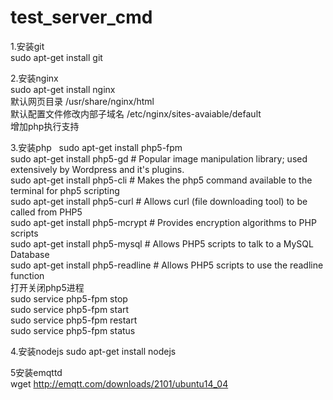 # test_server_cmd  
1.安装git  
sudo apt-get install git    

2.安装nginx   
sudo apt-get install nginx    
默认网页目录  /usr/share/nginx/html    
默认配置文件修改内部子域名  /etc/nginx/sites-avaiable/default    
增加php执行支持

3.安装php  
sudo apt-get install php5-fpm  
sudo apt-get install php5-gd  # Popular image manipulation library; used extensively by Wordpress and it's plugins.  
sudo apt-get install php5-cli   # Makes the php5 command available to the terminal for php5 scripting  
sudo apt-get install php5-curl    # Allows curl (file downloading tool) to be called from PHP5  
sudo apt-get install php5-mcrypt   # Provides encryption algorithms to PHP scripts  
sudo apt-get install php5-mysql   # Allows PHP5 scripts to talk to a MySQL Database  
sudo apt-get install php5-readline  # Allows PHP5 scripts to use the readline function  
打开关闭php5进程  
sudo service php5-fpm stop  
sudo service php5-fpm start  
sudo service php5-fpm restart  
sudo service php5-fpm status  

4.安装nodejs
sudo apt-get install nodejs

5安装emqttd      
wget http://emqtt.com/downloads/2101/ubuntu14_04
